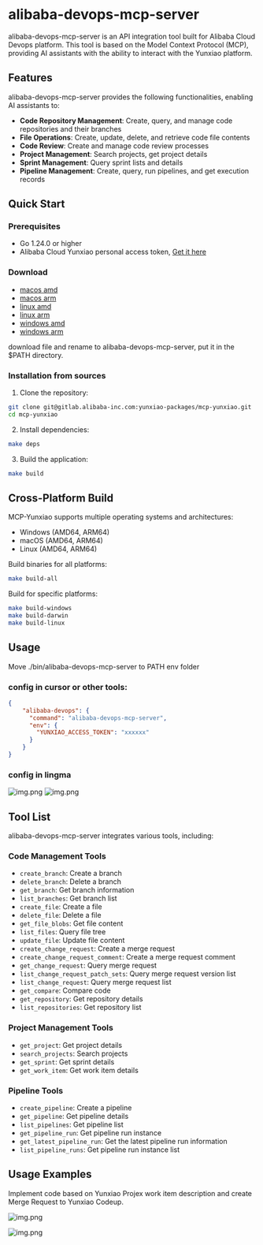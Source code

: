 # alibaba-devops-mcp-server

alibaba-devops-mcp-server is an API integration tool built for Alibaba Cloud Devops platform. This tool is based on the Model Context Protocol (MCP), providing AI assistants with the ability to interact with the Yunxiao platform.

## Features

alibaba-devops-mcp-server provides the following functionalities, enabling AI assistants to:

* **Code Repository Management**: Create, query, and manage code repositories and their branches
* **File Operations**: Create, update, delete, and retrieve code file contents
* **Code Review**: Create and manage code review processes
* **Project Management**: Search projects, get project details
* **Sprint Management**: Query sprint lists and details
* **Pipeline Management**: Create, query, run pipelines, and get execution records

## Quick Start

### Prerequisites

* Go 1.24.0 or higher
* Alibaba Cloud Yunxiao personal access token, [Get it here](https://help.aliyun.com/zh/yunxiao/developer-reference/obtain-personal-access-token?spm=a2c4g.11186623.help-menu-150040.d_5_0_1.5dc72af2GnT64i)

### Download 

* [macos amd](https://agent-install-beijing.oss-cn-beijing.aliyuncs.com/alibaba-devops-mcp-server/alibaba-devops-mcp-server_darwin_amd64)
* [macos arm](https://agent-install-beijing.oss-cn-beijing.aliyuncs.com/alibaba-devops-mcp-server/alibaba-devops-mcp-server_darwin_arm64)
* [linux amd](https://agent-install-beijing.oss-cn-beijing.aliyuncs.com/alibaba-devops-mcp-server/alibaba-devops-mcp-server_linux_amd64)
* [linux arm](https://agent-install-beijing.oss-cn-beijing.aliyuncs.com/alibaba-devops-mcp-server/alibaba-devops-mcp-server_linux_arm64)
* [windows amd](https://agent-install-beijing.oss-cn-beijing.aliyuncs.com/alibaba-devops-mcp-server/alibaba-devops-mcp-server_windows_amd64.exe)
* [windows arm](https://agent-install-beijing.oss-cn-beijing.aliyuncs.com/alibaba-devops-mcp-server/alibaba-devops-mcp-server_windows_arm64.exe)

download file and rename to alibaba-devops-mcp-server, put it in the $PATH directory.

### Installation from sources

1. Clone the repository:

```bash
git clone git@gitlab.alibaba-inc.com:yunxiao-packages/mcp-yunxiao.git
cd mcp-yunxiao
```

2. Install dependencies:

```bash
make deps
```

3. Build the application:

```bash
make build
```

## Cross-Platform Build

MCP-Yunxiao supports multiple operating systems and architectures:

* Windows (AMD64, ARM64)
* macOS (AMD64, ARM64)
* Linux (AMD64, ARM64)

Build binaries for all platforms:

```bash
make build-all
```

Build for specific platforms:

```bash
make build-windows
make build-darwin
make build-linux
```

## Usage
Move ./bin/alibaba-devops-mcp-server  to PATH env folder

### config in cursor or other tools:

```json
{
    "alibaba-devops": {
      "command": "alibaba-devops-mcp-server",
      "env": {
        "YUNXIAO_ACCESS_TOKEN": "xxxxxx"
      }
    }
}

```

### config in lingma

![img.png](img/mcpconfig1.jpg)
![img.png](img/mcpconfig2.jpg)

## Tool List

alibaba-devops-mcp-server integrates various tools, including:

### Code Management Tools

- `create_branch`: Create a branch
- `delete_branch`: Delete a branch
- `get_branch`: Get branch information
- `list_branches`: Get branch list
- `create_file`: Create a file
- `delete_file`: Delete a file
- `get_file_blobs`: Get file content
- `list_files`: Query file tree
- `update_file`: Update file content
- `create_change_request`: Create a merge request
- `create_change_request_comment`: Create a merge request comment
- `get_change_request`: Query merge request
- `list_change_request_patch_sets`: Query merge request version list
- `list_change_request`: Query merge request list
- `get_compare`: Compare code
- `get_repository`: Get repository details
- `list_repositories`: Get repository list

### Project Management Tools

- `get_project`: Get project details
- `search_projects`: Search projects
- `get_sprint`: Get sprint details
- `get_work_item`: Get work item details

### Pipeline Tools

- `create_pipeline`: Create a pipeline
- `get_pipeline`: Get pipeline details
- `list_pipelines`: Get pipeline list
- `get_pipeline_run`: Get pipeline run instance
- `get_latest_pipeline_run`: Get the latest pipeline run information
- `list_pipeline_runs`: Get pipeline run instance list

## Usage Examples
Implement code based on Yunxiao Projex work item description and create Merge Request to Yunxiao Codeup.

![img.png](img/img_7.png)

![img.png](img/img_8.png)